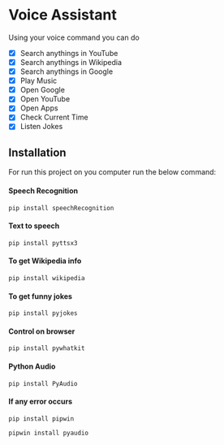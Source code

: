 # Voice Assistant

Using your voice command you can do

-   [x] Search anythings in YouTube
-   [x] Search anythings in Wikipedia
-   [x] Search anythings in Google
-   [x] Play Music
-   [x] Open Google
-   [x] Open YouTube
-   [x] Open Apps
-   [x] Check Current Time
-   [x] Listen Jokes

## Installation

For run this project on you computer run the below command:

#### Speech Recognition

`pip install speechRecognition`

#### Text to speech

`pip install pyttsx3`

#### To get Wikipedia info

`pip install wikipedia`

#### To get funny jokes

`pip install pyjokes`

#### Control on browser

`pip install pywhatkit`

#### Python Audio

`pip install PyAudio`

#### If any error occurs

`pip install pipwin`

`pipwin install pyaudio`
